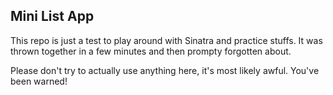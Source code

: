 ## Mini List App

This repo is just a test to play around with Sinatra and practice stuffs. It was
thrown together in a few minutes and then prompty forgotten about.

Please don't try to actually use anything here, it's most likely awful. You've
been warned!
